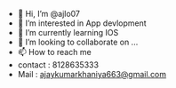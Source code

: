 - 👋 Hi, I’m @ajlo07
- 👀 I’m interested in App devlopment
- 🌱 I’m currently learning IOS
- 💞️ I’m looking to collaborate on ...
- 📫 How to reach me 
- contact : 8128635333
- Mail : ajaykumarkhaniya663@gmail.com

<!---
ajlo07/ajlo07 is a ✨ special ✨ repository because its `README.md` (this file) appears on your GitHub profile.
You can click the Preview link to take a look at your changes.
--->
